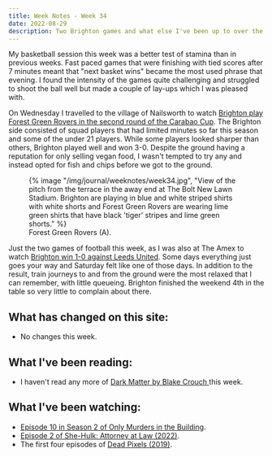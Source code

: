 ```yaml
---
title: Week Notes - Week 34
date: 2022-08-29
description: Two Brighton games and what else I've been up to over the last seven days.
---
```


My basketball session this week was a better test of stamina than in previous weeks. Fast paced games that were finishing with tied scores after 7 minutes meant that "next basket wins" became the most used phrase that evening. I found the intensity of the games quite challenging and struggled to shoot the ball well but made a couple of lay-ups which I was pleased with.

On Wednesday I travelled to the village of Nailsworth to watch [Brighton play Forest Green Rovers in the second round of the Carabao Cup](https://www.brightonandhovealbion.com/news/2759003/albion-ease-through-in-carabao-cup). The Brighton side consisted of squad players that had limited minutes so far this season and some of the under 21 players. While some players looked sharper than others, Brighton played well and won 3-0. Despite the ground having a reputation for only selling vegan food, I wasn't tempted to try any and instead opted for fish and chips before we got to the ground.

<figure>
    {% image "/img/journal/weeknotes/week34.jpg", "View of the pitch from the terrace in the away end at The Bolt New Lawn Stadium. Brighton are playing in blue and white striped shirts with white shorts and Forest Green Rovers are wearing lime green shirts that have black 'tiger' stripes and lime green shorts." %}
    <figcaption>Forest Green Rovers (A).</figcaption>
</figure>

Just the two games of football this week, as I was also at The Amex to watch [Brighton win 1-0 against Leeds United](https://www.brightonandhovealbion.com/news/2761945/gross-grabs-the-glory-as-albion-climb-to-third/). Some days everything just goes your way and Saturday felt like one of those days. In addition to the result, train journeys to and from the ground were the most relaxed that I can remember, with little queueing. Brighton finished the weekend 4th in the table so very little to complain about there.

## What has changed on this site:

- No changes this week.

## What I've been reading:

- I haven't read any more of [Dark Matter by Blake Crouch ](/reading/9781447297581/)this week.

## What I've been watching:

- [Episode 10 in Season 2 of Only Murders in the Building](https://www.themoviedb.org/tv/107113-only-murders-in-the-building/season/2/episode/10).
- [Episode 2 of She-Hulk: Attorney at Law (2022)](https://www.themoviedb.org/tv/92783-she-hulk-attorney-at-law/season/1/episode/2).
- The first four episodes of [Dead Pixels (2019)](https://www.themoviedb.org/tv/88028-dead-pixels).
